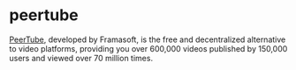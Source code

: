peertube
========

[PeerTube][1], developed by Framasoft, is the free and decentralized alternative to
video platforms, providing you over 600,000 videos published by 150,000 users
and viewed over 70 million times.

[1]: https://joinpeertube.org/
